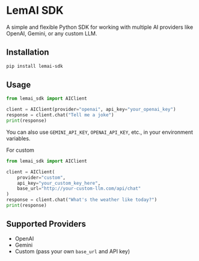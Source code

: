 # LemAI SDK

A simple and flexible Python SDK for working with multiple AI providers like OpenAI, Gemini, or any custom LLM.

## Installation

```bash
pip install lemai-sdk
```

## Usage

```python
from lemai_sdk import AIClient

client = AIClient(provider="openai", api_key="your_openai_key")
response = client.chat("Tell me a joke")
print(response)
```

You can also use `GEMINI_API_KEY`, `OPENAI_API_KEY`, etc., in your environment variables.

For custom

```python
from lemai_sdk import AIClient

client = AIClient(
    provider="custom",
    api_key="your_custom_key_here",
    base_url="http://your-custom-llm.com/api/chat"
)
response = client.chat("What's the weather like today?")
print(response)
```

## Supported Providers
- OpenAI
- Gemini
- Custom (pass your own `base_url` and API key)